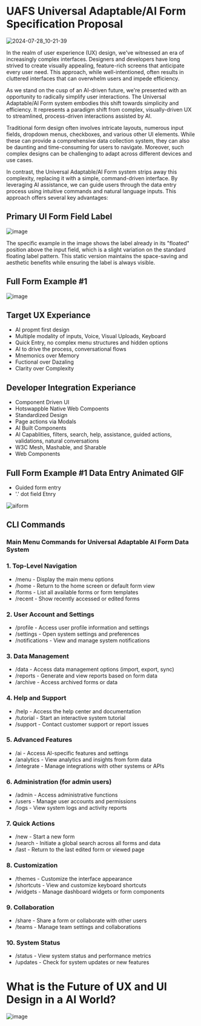 # UAFS Universal Adaptable/AI Form Specification Proposal  
![2024-07-28_10-21-39](https://github.com/user-attachments/assets/09834607-9e11-486f-baf3-3f696a6904ea)

In the realm of user experience (UX) design, we've witnessed an era of increasingly complex interfaces. Designers and developers have long strived to create visually appealing, feature-rich screens that anticipate every user need. This approach, while well-intentioned, often results in cluttered interfaces that can overwhelm users and impede efficiency.

As we stand on the cusp of an AI-driven future, we're presented with an opportunity to radically simplify user interactions. The Universal Adaptable/AI Form system embodies this shift towards simplicity and efficiency. It represents a paradigm shift from complex, visually-driven UX to streamlined, process-driven interactions assisted by AI.

Traditional form design often involves intricate layouts, numerous input fields, dropdown menus, checkboxes, and various other UI elements. While these can provide a comprehensive data collection system, they can also be daunting and time-consuming for users to navigate. Moreover, such complex designs can be challenging to adapt across different devices and use cases.

In contrast, the Universal Adaptable/AI Form system strips away this complexity, replacing it with a simple, command-driven interface. By leveraging AI assistance, we can guide users through the data entry process using intuitive commands and natural language inputs. This approach offers several key advantages:

## Primary UI Form Field Label

![image](https://github.com/user-attachments/assets/f9936698-d52e-4310-8659-1258a6fe0a7b)

The specific example in the image shows the label already in its "floated" position above the input field, which is a slight variation on the standard floating label pattern. This static version maintains the space-saving and aesthetic benefits while ensuring the label is always visible. 

## Full Form Example #1
![image](https://github.com/user-attachments/assets/89c6d6f0-bf45-41e9-9cfc-6473b9545282) 


## Target UX Experiance 
- AI propmt first design 
- Multiple modality of inputs, Voice, Visual Uploads, Keyboard 
- Quick Entry, no complex menu structures and hidden options 
- AI to drive the process, conversational flows 
- Mnemonics over Memory 
- Fuctional over Dazaling 
- Clarity over Complexity 

## Developer Integration Experiance
- Component Driven UI
- Hotswappble Native Web Compoents
- Standardized Design
- Page actions via Modals
- AI Built Components
- AI Capablities, filters, search, help, assistance, guided actions, validations, natural conversations
- W3C Mesh, Mashable, and Sharable
- Web Components

## Full Form Example #1 Data Entry Animated GIF 
- Guided form entry
- '.' dot field Etnry 

![aiform](https://github.com/user-attachments/assets/284c2c33-70b4-455c-9a08-0b614ffec082)

## CLI Commands
### Main Menu Commands for Universal Adaptable AI Form Data System

### 1. Top-Level Navigation

- /menu - Display the main menu options  
- /home - Return to the home screen or default form view  
- /forms - List all available forms or form templates  
- /recent - Show recently accessed or edited forms  

### 2. User Account and Settings

- /profile - Access user profile information and settings  
- /settings - Open system settings and preferences  
- /notifications - View and manage system notifications

### 3. Data Management

- /data - Access data management options (import, export, sync)  
- /reports  - Generate and view reports based on form data  
- /archive - Access archived forms or data  

### 4. Help and Support

- /help - Access the help center and documentation
-  /tutorial - Start an interactive system tutorial
- /support - Contact customer support or report issues  

### 5. Advanced Features

- /ai - Access AI-specific features and settings  
- /analytics - View analytics and insights from form data  
- /integrate - Manage integrations with other systems or APIs  

### 6. Administration (for admin users)

- /admin - Access administrative functions  
-  /users - Manage user accounts and permissions  
-  /logs - View system logs and activity reports 

### 7. Quick Actions

- /new - Start a new form
-  /search - Initiate a global search across all forms and data
-  /last - Return to the last edited form or viewed page

### 8. Customization

-  /themes - Customize the interface appearance
-  /shortcuts - View and customize keyboard shortcuts
-  /widgets - Manage dashboard widgets or form components

### 9. Collaboration

- /share - Share a form or collaborate with other users
-  /teams - Manage team settings and collaborations

### 10. System Status

- /status - View system status and performance metrics
-  /updates - Check for system updates or new features

# What is the Future of UX and UI Design in a AI World?
![image](https://github.com/user-attachments/assets/01982fd4-4b38-4dae-8360-1fc3db6b9442)

 
